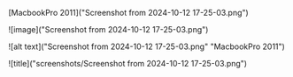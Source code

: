[MacbookPro 2011]("Screenshot from 2024-10-12 17-25-03.png")

![image]("Screenshot from 2024-10-12 17-25-03.png")

![alt text]("Screenshot from 2024-10-12 17-25-03.png" "MacbookPro 2011")

![title]("screenshots/Screenshot from 2024-10-12 17-25-03.png")
